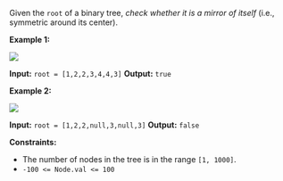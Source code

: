 Given the `root` of a binary tree, _check whether it is a mirror of itself_ (i.e., symmetric around its center).

**Example 1:**

![](https://assets.leetcode.com/uploads/2021/02/19/symtree1.jpg)

**Input:** `root = [1,2,2,3,4,4,3]`
**Output:** `true`

**Example 2:**

![](https://assets.leetcode.com/uploads/2021/02/19/symtree2.jpg)

**Input:** `root = [1,2,2,null,3,null,3]`
**Output:** `false`

**Constraints:**

-   The number of nodes in the tree is in the range `[1, 1000]`.
-   `-100 <= Node.val <= 100`